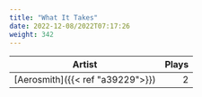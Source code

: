 ```yaml
---
title: "What It Takes"
date: 2022-12-08/2022T07:17:26
weight: 342
---
```




 Artist | Plays 
----- | -----:
[Aerosmith]({{< ref "a39229">}}) | 2
